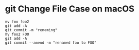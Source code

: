 # git Change File Case on macOS

	mv foo foo2
	git add -A
	git commit -m "renaming"
	mv foo2 FOO
	git add -A
	git commit --amend -m "renamed foo to FOO"
